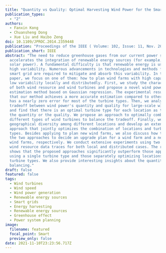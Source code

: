 ```yaml
---
title: "Quantity vs Quality: Optimal Harvesting Wind Power for the Smart Grid"
publication_types:
  - "2"
authors:
  - Fanxin Kong
  - Chuansheng Dong
  - Xue Liu and Haibo Zeng
doi: 10.1109/JPROC.2014.2359448
publication: "Proceedings of the IEEE ( Volume: 102, Issue: 11, Nov. 2014)"
publication_short: IEEE
abstract: "The need to reduce greenhouse gases from our current power systems
  accelerates the integration of renewable energy sources (for example, wind and
  solar power). A fundamental difficulty is that renewable energy is usually of
  high variability. Numerous advancements in technologies and methods for the
  smart grid are required to mitigate and absorb this variability. In this
  paper, we focus on one of them: how to plan wind farms with high capacity and
  low variability locally and distributedly. First, we study the characteristics
  of both wind resource and wind turbines and propose a novel wind power
  estimation method based on Gaussian regression. The experimental result shows
  that our method achieves a more accurate estimation compared to other ones and
  has a nearly zero error for most of the turbine types. Then, we analyze a
  tradeoff between wind power's quantity and quality for large-scale wind farms,
  and find that there is an optimal turbine type for each location as to either
  the quantity or the quality. We propose an approach to optimally combine
  different types of wind turbines to balance the tradeoff. Finally, we explore
  geographical diversity among different locations and develop an extended
  approach that jointly optimizes the combination of locations and turbine
  types. Besides applying to plan new wind farms, we also discuss how to adapt
  the two approaches to decide an upgrade plan for a wind farm and a network of
  wind farms, respectively. We conduct extensive experiments using two different
  wind resource data traces for both local and distributed cases. The result
  shows that the proposed approaches significantly outperform those approaches
  using a single turbine type and those separately optimizing locations and
  turbine types. We also provide interesting insights about the quantity-quality
  balancing."
draft: false
featured: false
tags:
  - Wind turbines
  - Wind speed
  - Wind power generation
  - Renewable energy sources
  - Smart grids
  - Energy harvesting
  - Renewable energy sources
  - Greenhouse effect
  - Power system planning
image:
  filename: featured
  focal_point: Smart
  preview_only: false
date: 2021-11-10T23:23:56.717Z
---
```

